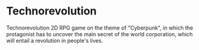# Technorevolution
Technorevolution 2D RPG game on the theme of "Cyberpunk", in which the protagonist has to uncover the main secret of the world corporation, which will entail a revolution in people's lives.

